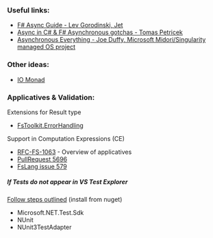 
### Useful links:
* [F# Async Guide - Lev Gorodinski, Jet](https://medium.com/jettech/f-async-guide-eb3c8a2d180a)
* [Async in C# & F# Asynchronous gotchas - Tomas Petricek](http://tomasp.net/blog/csharp-async-gotchas.aspx/)
* [Asynchronous Everything - Joe Duffy, Microsoft Midori/Singularity managed OS project](http://joeduffyblog.com/2015/11/19/asynchronous-everything/)

### Other ideas:
* [IO Monad](http://theinnerlight.github.io/NovelIO/oopintro.html)

### Applicatives & Validation:
Extensions for Result type
* [FsToolkit.ErrorHandling](https://github.com/demystifyfp/FsToolkit.ErrorHandling)

Support in Computation Expressions (CE)
* [RFC-FS-1063](https://github.com/fsharp/fslang-design/blob/master/RFCs/FS-1063-support-letbang-andbang-for-applicative-functors.md) - Overview of applicatives
* [PullRequest 5696](https://github.com/Microsoft/visualfsharp/pull/5696)
* [FsLang issue 579](https://github.com/fsharp/fslang-suggestions/issues/579)

##### If Tests do not appear in VS Test Explorer
[Follow steps outlined](https://docs.microsoft.com/en-us/dotnet/core/testing/unit-testing-fsharp-with-nunit)  (install from nuget)
* Microsoft.NET.Test.Sdk
* NUnit
* NUnit3TestAdapter